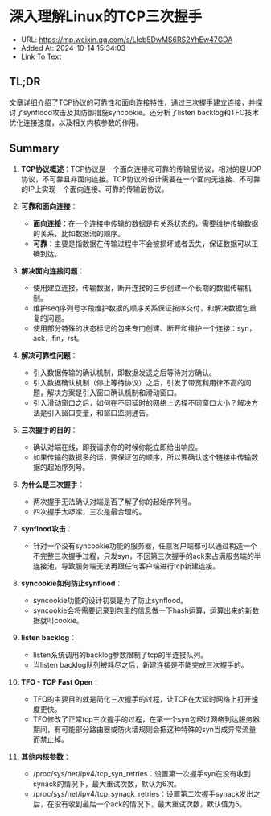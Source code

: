 # 深入理解Linux的TCP三次握手
- URL: https://mp.weixin.qq.com/s/LIeb5DwMS6RS2YhEw47GDA
- Added At: 2024-10-14 15:34:03
- [Link To Text](2024-10-14-深入理解linux的tcp三次握手_raw.md)

## TL;DR
文章详细介绍了TCP协议的可靠性和面向连接特性，通过三次握手建立连接，并探讨了synflood攻击及其防御措施syncookie。还分析了listen backlog和TFO技术优化连接速度，以及相关内核参数的作用。

## Summary
1. **TCP协议概述**：TCP协议是一个面向连接和可靠的传输层协议，相对的是UDP协议，不可靠且非面向连接。TCP协议的设计需要在一个面向无连接、不可靠的IP上实现一个面向连接、可靠的传输层协议。

2. **可靠和面向连接**：
   - **面向连接**：在一个连接中传输的数据是有关系状态的，需要维护传输数据的关系，比如数据流的顺序。
   - **可靠**：主要是指数据在传输过程中不会被损坏或者丢失，保证数据可以正确到达。

3. **解决面向连接问题**：
   - 使用建立连接，传输数据，断开连接的三步创建一个长期的数据传输机制。
   - 维护seq序列号字段维护数据的顺序关系保证按序交付，和解决数据包重复的问题。
   - 使用部分特殊的状态标记的包来专门创建、断开和维护一个连接：syn，ack，fin，rst。

4. **解决可靠性问题**：
   - 引入数据传输的确认机制，即数据发送之后等待对方确认。
   - 引入数据确认机制（停止等待协议）之后，引发了带宽利用律不高的问题，解决方案是引入窗口确认机制和滑动窗口。
   - 引入滑动窗口之后，如何在不同延时的网络上选择不同窗口大小？解决方法是引入窗口变量，和窗口监测通告。

5. **三次握手的目的**：
   - 确认对端在线，即我请求你的时候你能立即给出响应。
   - 如果传输的数据多的话，要保证包的顺序，所以要确认这个链接中传输数据的起始序列号。

6. **为什么是三次握手**：
   - 两次握手无法确认对端是否了解了你的起始序列号。
   - 四次握手太啰嗦，三次是最合理的。

7. **synflood攻击**：
   - 针对一个没有syncookie功能的服务器，任意客户端都可以通过构造一个不完整三次握手过程，只发syn，不回第三次握手的ack来占满服务端的半连接池，导致服务端无法再跟任何客户端进行tcp新建连接。

8. **syncookie如何防止synflood**：
   - syncookie功能的设计初衷是为了防止synflood。
   - syncookie会将需要记录到包里的信息做一下hash运算，运算出来的新数据就叫cookie。

9. **listen backlog**：
   - listen系统调用的backlog参数限制了tcp的半连接队列。
   - 当listen backlog队列被耗尽之后，新建连接是不能完成三次握手的。

10. **TFO - TCP Fast Open**：
    - TFO的主要目的就是简化三次握手的过程，让TCP在大延时网络上打开速度更快。
    - TFO修改了正常tcp三次握手的过程，在第一个syn包经过网络到达服务器期间，有可能部分路由器或防火墙规则会把这种特殊的syn当成异常流量而禁止掉。

11. **其他内核参数**：
    - /proc/sys/net/ipv4/tcp_syn_retries：设置第一次握手syn在没有收到synack的情况下，最大重试次数，默认为6次。
    - /proc/sys/net/ipv4/tcp_synack_retries：设置第二次握手synack发出之后，在没有收到最后一个ack的情况下，最大重试次数，默认值为5。
